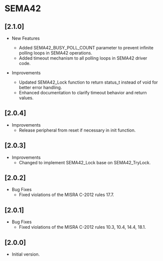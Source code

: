 # SEMA42

## [2.1.0]

- New Features
  - Added SEMA42_BUSY_POLL_COUNT parameter to prevent infinite polling loops in SEMA42 operations.
  - Added timeout mechanism to all polling loops in SEMA42 driver code.

- Improvements
  - Updated SEMA42_Lock function to return status_t instead of void for better error handling.
  - Enhanced documentation to clarify timeout behavior and return values.

## [2.0.4]

- Improvements
  - Release peripheral from reset if necessary in init function.

## [2.0.3]

- Improvements
  - Changed to implement SEMA42_Lock base on SEMA42_TryLock.

## [2.0.2]

- Bug Fixes
  - Fixed violations of the MISRA C-2012 rules 17.7.

## [2.0.1]

- Bug Fixes
  - Fixed violations of the MISRA C-2012 rules 10.3, 10.4, 14.4, 18.1.

## [2.0.0]

- Initial version.

